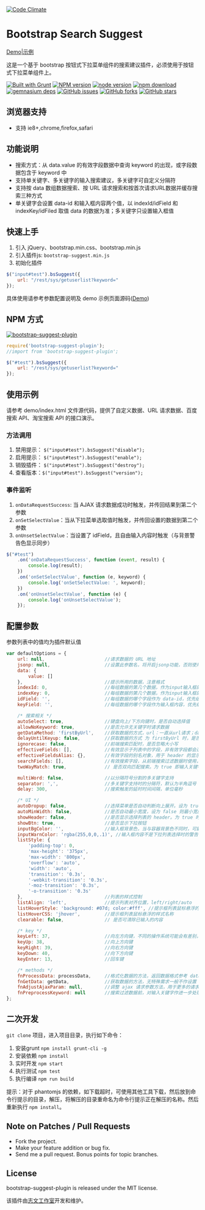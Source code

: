 [![Code Climate](https://lzw.me/images/logo.png)](https://lzw.me)

Bootstrap Search Suggest
========

[Demo|示例](http://lzw.me/pages/demo/bootstrap-suggest-plugin)

这是一个基于 bootstrap 按钮式下拉菜单组件的搜索建议插件，必须使用于按钮式下拉菜单组件上。

[![Built with Grunt][grunt-img]][grunt-url]
[![NPM version][npm-image]][npm-url]
[![node version][node-image]][node-url]
[![npm download][download-image]][download-url]
[![gemnasium deps][gemnasium-image]][gemnasium-url]
[![GitHub issues][issues-img]][issues-url]
[![GitHub forks][forks-img]][forks-url]
[![GitHub stars][stars-img]][stars-url]

[grunt-img]: https://cdn.gruntjs.com/builtwith.png
[grunt-url]: https://gruntjs.com
[stars-img]: https://img.shields.io/github/stars/lzwme/bootstrap-suggest-plugin.svg
[stars-url]: https://github.com/lzwme/bootstrap-suggest-plugin/stargazers
[forks-img]: https://img.shields.io/github/forks/lzwme/bootstrap-suggest-plugin.svg
[forks-url]: https://github.com/lzwme/bootstrap-suggest-plugin/network
[issues-img]: https://img.shields.io/github/issues/lzwme/bootstrap-suggest-plugin.svg
[issues-url]: https://github.com/lzwme/bootstrap-suggest-plugin/issues
[npm-image]: https://img.shields.io/npm/v/bootstrap-suggest-plugin.svg?style=flat-square
[npm-url]: https://npmjs.org/package/bootstrap-suggest-plugin
[gemnasium-image]: https://img.shields.io/gemnasium/lzwme/bootstrap-suggest-plugin.svg?style=flat-square
[gemnasium-url]: https://gemnasium.com/lzwme/bootstrap-suggest-plugin
[node-image]: https://img.shields.io/badge/node.js-%3E=_0.10-green.svg?style=flat-square
[node-url]: https://nodejs.org/download/
[download-image]: https://img.shields.io/npm/dm/bootstrap-suggest-plugin.svg?style=flat-square
[download-url]: https://npmjs.org/package/bootstrap-suggest-plugin

## 浏览器支持

* 支持 ie8+,chrome,firefox,safari

## 功能说明

* 搜索方式：从 data.value 的有效字段数据中查询 keyword 的出现，或字段数据包含于 keyword 中
* 支持单关键字、多关键字的输入搜索建议，多关键字可自定义分隔符
* 支持按 data 数组数据搜索、按  URL 请求搜索和按首次请求URL数据并缓存搜索三种方式
* 单关键字会设置 data-id 和输入框内容两个值，以 indexId/idField 和 indexKey/idFiled 取值 data 的数据为准；多关键字只设置输入框值

## 快速上手

1. 引入 jQuery、bootstrap.min.css、bootstrap.min.js
2. 引入插件js: `bootstrap-suggest.min.js`
3. 初始化插件

```js
$("input#test").bsSuggest({
    url: "/rest/sys/getuserlist?keyword="
});
```
具体使用请参考参数配置说明及 demo 示例页面源码([Demo](http://lzw.me/pages/demo/bootstrap-suggest-plugin/demo))

## NPM 方式

[![bootstrap-suggest-plugin](https://nodei.co/npm/bootstrap-suggest-plugin.png)](https://npmjs.org/package/bootstrap-suggest-plugin)

```js
require('bootstrap-suggest-plugin');
//import from 'bootstrap-suggest-plugin';

$("#test").bsSuggest({
    url: "/rest/sys/getuserlist?keyword="
});
```

## 使用示例

请参考 demo/index.html 文件源代码，提供了自定义数据、URL 请求数据、百度搜索 API、淘宝搜索 API 的接口演示。

### 方法调用
1. 禁用提示： `$("input#test").bsSuggest("disable");`
2. 启用提示： `$("input#test").bsSuggest("enable");`
3. 销毁插件： `$("input#test").bsSuggest("destroy");`
4. 查看版本：`$("input#test").bsSuggest("version");`

### 事件监听
1. `onDataRequestSuccess`: 当  AJAX 请求数据成功时触发，并传回结果到第二个参数
2. `onSetSelectValue`：当从下拉菜单选取值时触发，并传回设置的数据到第二个参数
3. `onUnsetSelectValue`：当设置了 idField，且自由输入内容时触发（与背景警告色显示同步）
```js
$("#test")
    .on('onDataRequestSuccess', function (event, result) {
        console.log(result);
    })
    .on('onSetSelectValue', function (e, keyword) {
        console.log('onSetSelectValue: ', keyword);
    })
    .on('onUnsetSelectValue', function (e) {
        console.log('onUnsetSelectValue');
    });
```

## 配置参数

参数列表中的值均为插件默认值
```js
var defaultOptions = {
    url: null,                      //请求数据的 URL 地址
    jsonp: null,                    //设置此参数名，将开启jsonp功能，否则使用json数据结构
    data: {             
        value: []               
    },                              //提示所用的数据，注意格式
    indexId: 0,                     //每组数据的第几个数据，作为input输入框的 data-id，设为 -1 且 idField 为空则不设置此值
    indexKey: 0,                    //每组数据的第几个数据，作为input输入框的内容
    idField: '',                    //每组数据的哪个字段作为 data-id，优先级高于 indexId 设置（推荐）
    keyField: '',                   //每组数据的哪个字段作为输入框内容，优先级高于 indexKey 设置（推荐）

    /* 搜索相关 */
    autoSelect: true,               //键盘向上/下方向键时，是否自动选择值
    allowNoKeyword: true,           //是否允许无关键字时请求数据
    getDataMethod: 'firstByUrl',    //获取数据的方式，url：一直从url请求；data：从 options.data 获取；firstByUrl：第一次从Url获取全部数据，之后从options.data获取
    delayUntilKeyup: false,         //获取数据的方式 为 firstByUrl 时，是否延迟到有输入时才请求数据
    ignorecase: false,              //前端搜索匹配时，是否忽略大小写
    effectiveFields: [],            //有效显示于列表中的字段，非有效字段都会过滤，默认全部。
    effectiveFieldsAlias: {},       //有效字段的别名对象，用于 header 的显示
    searchFields: [],               //有效搜索字段，从前端搜索过滤数据时使用，但不一定显示在列表中。effectiveFields 配置字段也会用于搜索过滤
    twoWayMatch: true,              // 是否双向匹配搜索。为 true 即输入关键字包含或包含于匹配字段均认为匹配成功，为 false 则输入关键字包含于匹配字段认为匹配成功

    multiWord: false,               //以分隔符号分割的多关键字支持
    separator: ',',                 //多关键字支持时的分隔符，默认为半角逗号
    delay: 300,                     //搜索触发的延时时间间隔，单位毫秒

    /* UI */
    autoDropup: false,              //选择菜单是否自动判断向上展开。设为 true，则当下拉菜单高度超过窗体，且向上方向不会被窗体覆盖，则选择菜单向上弹出
    autoMinWidth: false,            //是否自动最小宽度，设为 false 则最小宽度不小于输入框宽度
    showHeader: false,              //是否显示选择列表的 header。为 true 时，有效字段大于一列则显示表头
    showBtn: true,                  //是否显示下拉按钮
    inputBgColor: '',               //输入框背景色，当与容器背景色不同时，可能需要该项的配置
    inputWarnColor: 'rgba(255,0,0,.1)', //输入框内容不是下拉列表选择时的警告色
    listStyle: {
        'padding-top': 0,
        'max-height': '375px',
        'max-width': '800px',
        'overflow': 'auto',
        'width': 'auto',
        'transition': '0.3s',
        '-webkit-transition': '0.3s',
        '-moz-transition': '0.3s',
        '-o-transition': '0.3s'
    },                              //列表的样式控制
    listAlign: 'left',              //提示列表对齐位置，left/right/auto
    listHoverStyle: 'background: #07d; color:#fff', //提示框列表鼠标悬浮的样式
    listHoverCSS: 'jhover',         //提示框列表鼠标悬浮的样式名称
    clearable: false,               // 是否可清除已输入的内容

    /* key */
    keyLeft: 37,                    //向左方向键，不同的操作系统可能会有差别，则自行定义
    keyUp: 38,                      //向上方向键
    keyRight: 39,                   //向右方向键
    keyDown: 40,                    //向下方向键
    keyEnter: 13,                   //回车键

    /* methods */   
    fnProcessData: processData,     //格式化数据的方法，返回数据格式参考 data 参数
    fnGetData: getData,             //获取数据的方法，无特殊需求一般不作设置
    fnAdjustAjaxParam: null,        //调整 ajax 请求参数方法，用于更多的请求配置需求。如对请求关键字作进一步处理、修改超时时间等
    fnPreprocessKeyword: null       //搜索过滤数据前，对输入关键字作进一步处理方法。注意，应返回字符串
};
```

## 二次开发

`git clone` 项目，进入项目目录，执行如下命令：

1. 安装grunt `npm install grunt-cli -g`
2. 安装依赖 `npm install`
3. 实时开发 `npm start`
4. 执行测试 `npm test`
4. 执行编译 `npm run build`

提示：对于 phantomjs 的依赖，如下载超时，可使用其他工具下载，然后放到命令行提示的目录，解压，将解压的目录重命名为命令行提示正在解压的名称。然后重新执行 `npm install`。

## Note on Patches / Pull Requests

* Fork the project.
* Make your feature addition or bug fix.
* Send me a pull request. Bonus points for topic branches.

## License

bootstrap-suggest-plugin is released under the MIT license.

该插件由[志文工作室](https://lzw.me)开发和维护。
